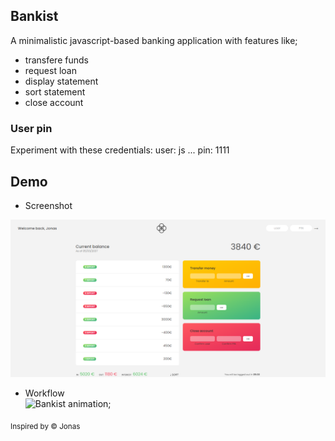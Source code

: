 ## Bankist
A minimalistic javascript-based banking application with features like;
- transfere funds
- request loan
- display statement
- sort statement
- close account

### User pin
Experiment with these credentials:
user: js ... pin: 1111 

## Demo 
* Screenshot <br>
<img src="./assets/banky.png">

* Workflow <br>
![Bankist animation](https://j.gifs.com/Z8oxNJ.gif);

<sub>Inspired by &copy; Jonas</sub>